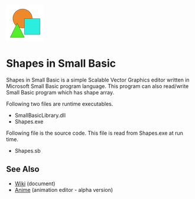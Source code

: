 ![icon](img/icon.png)

# Shapes in Small Basic

Shapes in Small Basic is a simple Scalable Vector Graphics editor written in Microsoft Small Basic program language.  This program can also read/write Small Basic program which has shape array.

Following two files are runtime executables.
- SmallBasicLibrary.dll
- Shapes.exe

Following file is the source code. This file is read from Shapes.exe at run time.
- Shapes.sb

## See Also

- [Wiki](http://github.com/nonkit/Shapes/Wiki) (document)
- [Anime](http://github.com/nonkit/Anime) (animation editor - alpha version)
